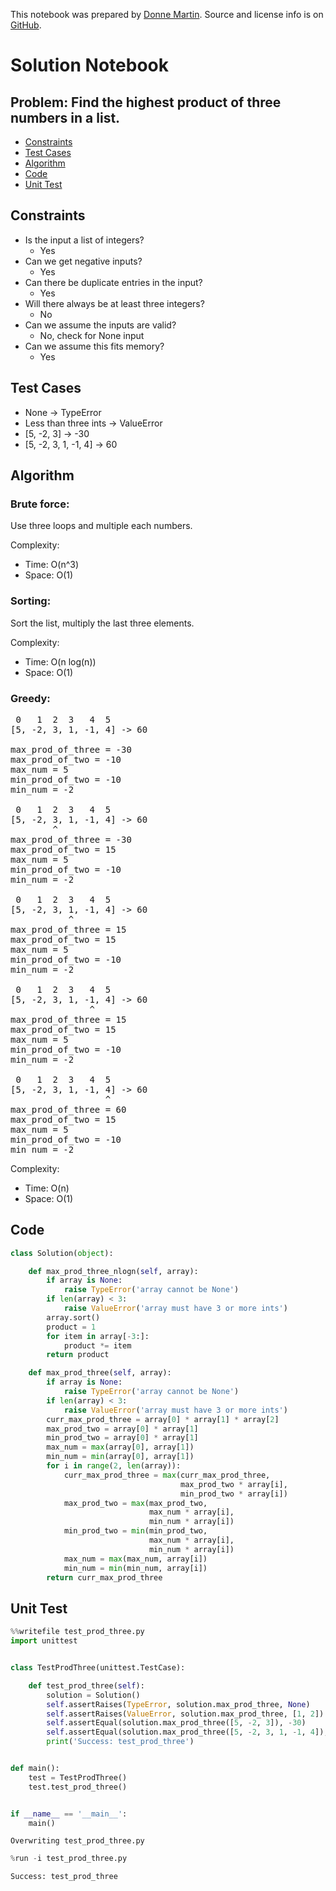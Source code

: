 This notebook was prepared by [Donne Martin](https://github.com/donnemartin). Source and license info is on [GitHub](https://github.com/donnemartin/interactive-coding-challenges).

# Solution Notebook

## Problem: Find the highest product of three numbers in a list.

- [Constraints](#Constraints)
- [Test Cases](#Test-Cases)
- [Algorithm](#Algorithm)
- [Code](#Code)
- [Unit Test](#Unit-Test)

## Constraints

- Is the input a list of integers?
  - Yes
- Can we get negative inputs?
  - Yes
- Can there be duplicate entries in the input?
  - Yes
- Will there always be at least three integers?
  - No
- Can we assume the inputs are valid?
  - No, check for None input
- Can we assume this fits memory?
  - Yes

## Test Cases

- None -> TypeError
- Less than three ints -> ValueError
- [5, -2, 3] -> -30
- [5, -2, 3, 1, -1, 4] -> 60

## Algorithm

### Brute force:

Use three loops and multiple each numbers.

Complexity:

- Time: O(n^3)
- Space: O(1)

### Sorting:

Sort the list, multiply the last three elements.

Complexity:

- Time: O(n log(n))
- Space: O(1)

### Greedy:

<pre>
 0   1  2  3   4  5
[5, -2, 3, 1, -1, 4] -> 60

max_prod_of_three = -30
max_prod_of_two = -10
max_num = 5
min_prod_of_two = -10
min_num = -2

 0   1  2  3   4  5
[5, -2, 3, 1, -1, 4] -> 60
        ^
max_prod_of_three = -30
max_prod_of_two = 15
max_num = 5
min_prod_of_two = -10
min_num = -2

 0   1  2  3   4  5
[5, -2, 3, 1, -1, 4] -> 60
           ^
max_prod_of_three = 15
max_prod_of_two = 15
max_num = 5
min_prod_of_two = -10
min_num = -2

 0   1  2  3   4  5
[5, -2, 3, 1, -1, 4] -> 60
               ^
max_prod_of_three = 15
max_prod_of_two = 15
max_num = 5
min_prod_of_two = -10
min_num = -2

 0   1  2  3   4  5
[5, -2, 3, 1, -1, 4] -> 60
                  ^
max_prod_of_three = 60
max_prod_of_two = 15
max_num = 5
min_prod_of_two = -10
min_num = -2
</pre>

Complexity:

- Time: O(n)
- Space: O(1)

## Code

```python
class Solution(object):

    def max_prod_three_nlogn(self, array):
        if array is None:
            raise TypeError('array cannot be None')
        if len(array) < 3:
            raise ValueError('array must have 3 or more ints')
        array.sort()
        product = 1
        for item in array[-3:]:
            product *= item
        return product

    def max_prod_three(self, array):
        if array is None:
            raise TypeError('array cannot be None')
        if len(array) < 3:
            raise ValueError('array must have 3 or more ints')
        curr_max_prod_three = array[0] * array[1] * array[2]
        max_prod_two = array[0] * array[1]
        min_prod_two = array[0] * array[1]
        max_num = max(array[0], array[1])
        min_num = min(array[0], array[1])
        for i in range(2, len(array)):
            curr_max_prod_three = max(curr_max_prod_three,
                                      max_prod_two * array[i],
                                      min_prod_two * array[i])
            max_prod_two = max(max_prod_two,
                               max_num * array[i],
                               min_num * array[i])
            min_prod_two = min(min_prod_two,
                               max_num * array[i],
                               min_num * array[i])
            max_num = max(max_num, array[i])
            min_num = min(min_num, array[i])
        return curr_max_prod_three
```

## Unit Test

```python
%%writefile test_prod_three.py
import unittest


class TestProdThree(unittest.TestCase):

    def test_prod_three(self):
        solution = Solution()
        self.assertRaises(TypeError, solution.max_prod_three, None)
        self.assertRaises(ValueError, solution.max_prod_three, [1, 2])
        self.assertEqual(solution.max_prod_three([5, -2, 3]), -30)
        self.assertEqual(solution.max_prod_three([5, -2, 3, 1, -1, 4]), 60)
        print('Success: test_prod_three')


def main():
    test = TestProdThree()
    test.test_prod_three()


if __name__ == '__main__':
    main()
```

    Overwriting test_prod_three.py

```python
%run -i test_prod_three.py
```

    Success: test_prod_three
